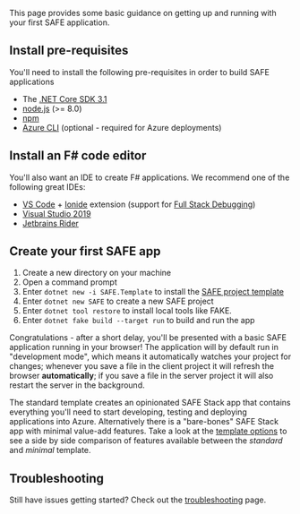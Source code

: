 This page provides some basic guidance on getting up and running with your first SAFE application.

## Install pre-requisites

You'll need to install the following pre-requisites in order to build SAFE applications

* The [.NET Core SDK 3.1](https://dotnet.microsoft.com/download/dotnet-core/)
* [node.js](https://nodejs.org/) (>= 8.0)
* [npm](https://www.npmjs.com/)
* [Azure CLI](https://docs.microsoft.com/en-us/cli/azure/install-azure-cli?view=azure-cli-latest) (optional - required for Azure deployments)

## Install an F# code editor

You'll also want an IDE to create F# applications. We recommend one of the following great IDEs:

* [VS Code](https://code.visualstudio.com/) + [Ionide](https://github.com/ionide/ionide-vscode-fsharp) extension (support for [Full Stack Debugging](feature-debugging.md))
* [Visual Studio 2019](https://www.visualstudio.com/downloads/)
* [Jetbrains Rider](https://www.jetbrains.com/rider/)

## Create your first SAFE app

1. Create a new directory on your machine
2. Open a command prompt
3. Enter `dotnet new -i SAFE.Template` to install the [SAFE project template](template-overview.md)
4. Enter `dotnet new SAFE` to create a new SAFE project
5. Enter `dotnet tool restore` to install local tools like FAKE.
6. Enter `dotnet fake build --target run` to build and run the app

Congratulations - after a short delay, you'll be presented with a basic SAFE application running in your browser! The application will by default run in "development mode", which means it automatically watches your project for changes; whenever you save a file in the client project it will refresh the browser **automatically**; if you save a file in the server project it will also restart the server in the background.

The standard template creates an opinionated SAFE Stack app that contains everything you'll need to start developing, testing and deploying applications into Azure. Alternatively there is a "bare-bones" SAFE Stack app with minimal value-add features. Take a look at the [template options](template-overview.md#template-options) to see a side by side comparison of features available between the *standard* and *minimal* template.

## Troubleshooting
Still have issues getting started? Check out the [troubleshooting](faq-troubleshooting.md) page.
